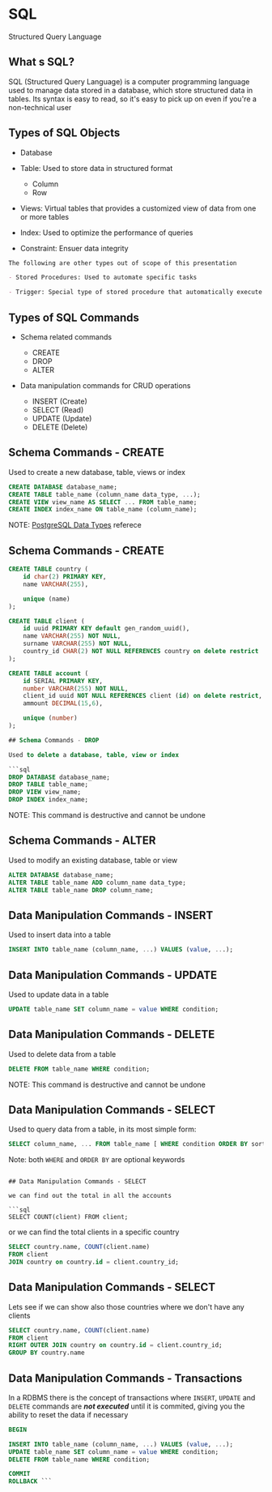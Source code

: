 # SQL

Structured Query Language

## What s SQL?

SQL (Structured Query Language) is a computer programming language used to manage data stored in a database, which store structured data in tables. Its syntax is easy to read, so it's easy to pick up on even if you're a non-technical user

## Types of SQL Objects

- Database

- Table: Used to store data in structured format
    - Column
    - Row

- Views: Virtual tables that provides a customized view of data from one or more tables

- Index: Used to optimize the performance of queries

- Constraint: Ensuer data integrity

```markdown
The following are other types out of scope of this presentation

- Stored Procedures: Used to automate specific tasks

- Trigger: Special type of stored procedure that automatically execute in response to specific event on a table

```

## Types of SQL Commands

- Schema related commands
    - CREATE
    - DROP
    - ALTER

- Data manipulation commands for CRUD operations
    - INSERT (Create)
    - SELECT (Read)
    - UPDATE (Update)
    - DELETE (Delete)

## Schema Commands - CREATE

Used to create a new database, table, views or index

```sql
CREATE DATABASE database_name;
CREATE TABLE table_name (column_name data_type, ...);
CREATE VIEW view_name AS SELECT ... FROM table_name;
CREATE INDEX index_name ON table_name (column_name);
```

NOTE: [PostgreSQL Data Types](https://www.postgresql.org/docs/current/datatype.html) referece

## Schema Commands - CREATE


```sql
CREATE TABLE country (
    id char(2) PRIMARY KEY,
    name VARCHAR(255),

    unique (name)
);

CREATE TABLE client (
    id uuid PRIMARY KEY default gen_random_uuid(),
    name VARCHAR(255) NOT NULL,
    surname VARCHAR(255) NOT NULL,
    country_id CHAR(2) NOT NULL REFERENCES country on delete restrict
);

CREATE TABLE account (
    id SERIAL PRIMARY KEY,
    number VARCHAR(255) NOT NULL,
    client_id uuid NOT NULL REFERENCES client (id) on delete restrict,
    ammount DECIMAL(15,6),

    unique (number)
);

## Schema Commands - DROP

Used to delete a database, table, view or index

```sql
DROP DATABASE database_name;
DROP TABLE table_name;
DROP VIEW view_name;
DROP INDEX index_name;
```

NOTE: This command is destructive and cannot be undone

## Schema Commands - ALTER

Used to modify an existing database, table or view

```sql
ALTER DATABASE database_name;
ALTER TABLE table_name ADD column_name data_type;
ALTER TABLE table_name DROP column_name;
```

## Data Manipulation Commands - INSERT

Used to insert data into a table

```sql
INSERT INTO table_name (column_name, ...) VALUES (value, ...);
```

## Data Manipulation Commands - UPDATE

Used to update data in a table

```sql
UPDATE table_name SET column_name = value WHERE condition;
```

## Data Manipulation Commands - DELETE

Used to delete data from a table

```sql
DELETE FROM table_name WHERE condition;
```

NOTE: This command is destructive and cannot be undone

## Data Manipulation Commands - SELECT

Used to query data from a table, in its most simple form:

```sql
SELECT column_name, ... FROM table_name [ WHERE condition ORDER BY sorting ]
```

Note: both `WHERE` and `ORDER BY` are optional keywords 
```

## Data Manipulation Commands - SELECT

we can find out the total in all the accounts

```sql
SELECT COUNT(client) FROM client;
```

or we can find the total clients in a specific country

```sql
SELECT country.name, COUNT(client.name)
FROM client
JOIN country on country.id = client.country_id;
```

## Data Manipulation Commands - SELECT

Lets see if we can show also those countries where we don't have any clients

```sql
SELECT country.name, COUNT(client.name)
FROM client
RIGHT OUTER JOIN country on country.id = client.country_id;
GROUP BY country.name
```

## Data Manipulation Commands - Transactions

In a RDBMS there is the concept of transactions where `INSERT`, `UPDATE` and `DELETE` commands are ***not executed*** until it is commited, giving you the ability to reset the data if necessary

```sql
BEGIN

INSERT INTO table_name (column_name, ...) VALUES (value, ...);
UPDATE table_name SET column_name = value WHERE condition;
DELETE FROM table_name WHERE condition;

COMMIT
ROLLBACK ```
